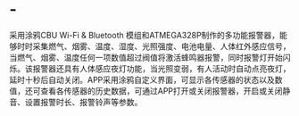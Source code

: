 # -
采用涂鸦CBU Wi-Fi &amp; Bluetooth 模组和ATMEGA328P制作的多功能报警器，能够时时采集燃气、烟雾、温度、湿度、光照强度、电池电量、人体红外感应信号，当燃气、烟雾、温度任何一项数值超过阀值将激活蜂鸣器报警，同时报警灯开始闪烁。该报警器还具有人体感应夜灯功能，当光照变弱，有人活动时自动点亮夜灯，延时十秒后自动关闭。APP采用涂鸦自定义界面，可显示各传感器的状态以及数值，还可查看各传感器的历史数据，可通过APP打开或关闭报警器，开启或关闭静音、设置报警时长、报警铃声等参数。
